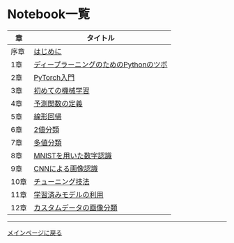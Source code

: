 # Notebook一覧

|章|タイトル|
|---|---|
|序章|[はじめに](https://colab.research.google.com/github//makaishi2/pytorch_book_info/blob/main/notebooks/ch00_intro.ipynb)|
|1章|[ディープラーニングのためのPythonのツボ](https://colab.research.google.com/github//makaishi2/pytorch_book_info/blob/main/notebooks/ch01_python.ipynb)|
|2章|[PyTorch入門](https://colab.research.google.com/github//makaishi2/pytorch_book_info/blob/main/notebooks/ch02_pytorch.ipynb)|
|3章|[初めての機械学習](https://colab.research.google.com/github//makaishi2/pytorch_book_info/blob/main/notebooks/ch03_first_ml.ipynb)|
|4章|[予測関数の定義](https://colab.research.google.com/github//makaishi2/pytorch_book_info/blob/main/notebooks/ch04_model_dev.ipynb)|
|5章|[線形回帰](https://colab.research.google.com/github//makaishi2/pytorch_book_info/blob/main/notebooks/ch05_regression.ipynb)|
|6章|[2値分類](https://colab.research.google.com/github//makaishi2/pytorch_book_info/blob/main/notebooks/ch06_bi_classifier.ipynb)|
|7章|[多値分類](https://colab.research.google.com/github//makaishi2/pytorch_book_info/blob/main/notebooks/ch07_multi_classfier.ipynb)|
|8章|[MNISTを用いた数字認識](https://colab.research.google.com/github//makaishi2/pytorch_book_info/blob/main/notebooks/ch08_dl.ipynb)|
|9章|[CNNによる画像認識](https://colab.research.google.com/github//makaishi2/pytorch_book_info/blob/main/notebooks/ch09_cnn.ipynb)|
|10章|[チューニング技法](https://colab.research.google.com/github//makaishi2/pytorch_book_info/blob/main/notebooks/ch10_dl_tuing.ipynb)|
|11章|[学習済みモデルの利用](https://colab.research.google.com/github//makaishi2/pytorch_book_info/blob/main/notebooks/ch11_tr_learning.ipynb)|
|12章|[カスタムデータの画像分類](https://colab.research.google.com/github//makaishi2/pytorch_book_info/blob/main/notebooks/ch12_custom_dl.ipynb)|


---

[メインページに戻る](./README.md)
